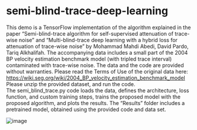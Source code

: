 # semi-blind-trace-deep-learning
This demo is a TensorFlow implementation of the algorithm explained in the paper “Semi-blind-trace algorithm for self-supervised attenuation of trace-wise noise” and “Multi-blind-trace deep learning with a hybrid loss for attenuation of trace-wise noise” by Mohammad Mahdi Abedi, David Pardo, Tariq Alkhalifah.
The accompanying data includes a small part of the 2004 BP velocity estimation benchmark model (with tripled trace interval) contaminated with trace-wise noise. The data and the code are provided without warranties. Please read the Terms of Use of the original data here: https://wiki.seg.org/wiki/2004_BP_velocity_estimation_benchmark_model
Please unzip the provided dataset, and run the code.  
The semi_blind_trace.py code loads the data, defines the architecture, loss function, and custom training steps, trains the proposed model with the proposed algorithm, and plots the results. 
The “Results” folder includes a pretrained model, obtained using the provided code and data set.  

![image](https://github.com/mahdiabedi/semi-blind-trace-deep-learning/assets/134224333/bac672ee-6bd5-42b3-bc4e-734f6189c15f)


